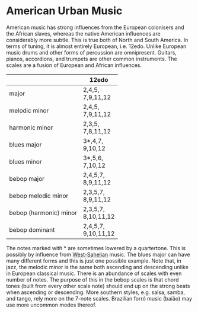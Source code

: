 # American Urban Music

American music has strong influences from the European colonisers and the African slaves, whereas the native American influences are considerably more subtle.
This is true both of North and South America.
In terms of tuning, it is almost entirely European, i.e. 12edo.
Unlike European music drums and other forms of percussion are omnipresent.
Guitars, pianos, accordions, and trumpets are other common instruments.
The scales are a fusion of European and African influences.


|    |12edo|
|----|-----|
|major|2,4,5, <br /> 7,9,11,12|
|melodic minor|2,4,5, <br /> 7,9,11,12|
|harmonic minor|2,3,5, <br /> 7,8,11,12|
|blues major|3*,4,7, <br /> 9,10,12|
|blues minor|3*,5,6, <br /> 7,10,12|
|bebop major| 2,4,5,7, <br />  8,9,11,12 |
|bebop melodic minor| 2,3,5,7, <br /> 8,9,11,12 |
|bebop (harmonic) minor| 2,3,5,7, <br /> 8,10,11,12 |
|bebop dominant| 2,4,5,7, <br /> 9,10,11,12 |

The notes marked with * are sometimes lowered by a quartertone.
This is possibly by influence from [West-Sahelian](west_sahelian.md) music.
The blues major can have many different forms and this is just one possible example.
Note that, in jazz, the melodic minor is the same both ascending and descending unlike in European classical music.
There is an abundance of scales with even number of notes.
The purpose of this in the bebop scales is that chord tones (built from every other scale note) should end up on the strong beats when ascending or descending.
More southern styles, e.g. salsa, samba, and tango, rely more on the 7-note scales.
Brazilian forró music (baião) may use more uncommon modes thereof.